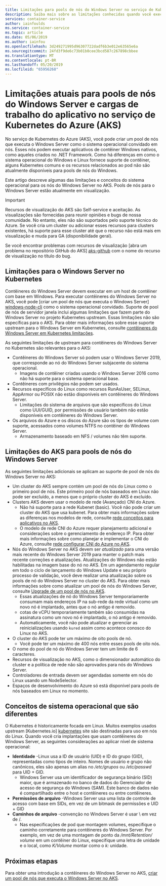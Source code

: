 ```yaml
---
title: Limitações para pools de nós do Windows Server no serviço de Kubernetes do Azure (AKS)
description: Saiba mais sobre as limitações conhecidas quando você executar cargas de trabalho de aplicativo e pools de nós do Windows Server no serviço de Kubernetes do Azure (AKS)
services: container-service
author: iainfoulds
ms.service: container-service
ms.topic: article
ms.date: 05/06/2019
ms.author: iainfou
ms.openlocfilehash: 3d249271995d96307722dadf6b3e012e63565e6a
ms.sourcegitcommit: 24fd3f9de6c73b01b0cee3bcd587c267898cbbee
ms.translationtype: MT
ms.contentlocale: pt-BR
ms.lasthandoff: 05/20/2019
ms.locfileid: "65956268"
---
```

# <a name="current-limitations-for-windows-server-node-pools-and-application-workloads-in-azure-kubernetes-service-aks"></a>Limitações atuais para pools de nós do Windows Server e cargas de trabalho do aplicativo no serviço de Kubernetes do Azure (AKS)

No serviço de Kubernetes do Azure (AKS), você pode criar um pool de nós que executa o Windows Server como o sistema operacional convidado em nós. Esses nós podem executar aplicativos de contêiner Windows nativos, como aqueles criados no .NET Framework. Como há diferenças em como o sistema operacional do Windows e Linux fornece suporte de contêiner, alguns Kubernetes comuns e os recursos relacionados ao pod não são atualmente disponíveis para pools de nós do Windows.

Este artigo descreve algumas das limitações e conceitos do sistema operacional para os nós do Windows Server no AKS. Pools de nós para o Windows Server estão atualmente em visualização.

> [!IMPORTANT]
> Recursos de visualização do AKS são Self-service e aceitação. As visualizações são fornecidas para reunir opiniões e bugs de nossa comunidade. No entanto, eles não são suportados pelo suporte técnico do Azure. Se você cria um cluster ou adicionar esses recursos para clusters existentes, há suporte para esse cluster até que o recurso não está mais em visualização e muda para GA (disponibilidade geral).
>
> Se você encontrar problemas com recursos de visualização [abra um problema no repositório GitHub do AKS] [ aks-github] com o nome do recurso de visualização no título do bug.

## <a name="limitations-for-windows-server-in-kubernetes"></a>Limitações para o Windows Server no Kubernetes

Contêineres do Windows Server devem executar em um host de contêiner com base em Windows. Para executar contêineres do Windows Server no AKS, você pode [criar um pool de nós que executa o Windows Server] [ windows-node-cli] como o sistema operacional convidado. Suporte de pool de nós de servidor janela inclui algumas limitações que fazem parte do Windows Server no projeto Kubernetes upstream. Essas limitações não são específicas para o AKS. Para obter mais informações sobre esse suporte upstream para o Windows Server em Kubernetes, consulte [contêineres do Windows Server em Kubernetes limitações][upstream-limitations].

As seguintes limitações de upstream para contêineres do Windows Server no Kubernetes são relevantes para o AKS:

- Contêineres do Windows Server só podem usar o Windows Server 2019, que corresponde ao nó do Windows Server subjacente do sistema operacional.
    - Imagens de contêiner criadas usando o Windows Server 2016 como não há suporte para o sistema operacional base.
- Contêineres com privilégios não podem ser usados.
- Recursos específicos do Linux como recursos RunAsUser, SELinux, AppArmor ou POSIX não estão disponíveis em contêineres do Windows Server.
    - Limitações do sistema de arquivos que são específicos do Linux como UUI/GUID, por permissões de usuário também não estão disponíveis em contêineres do Windows Server.
- Os arquivos do Azure e os discos do Azure são os tipos de volume com suporte, acessados como volumes NTFS no contêiner do Windows Server.
    - Armazenamento baseado em NFS / volumes não têm suporte.

## <a name="aks-limitations-for-windows-server-node-pools"></a>Limitações do AKS para pools de nós do Windows Server

As seguintes limitações adicionais se aplicam ao suporte de pool de nós do Windows Server no AKS:

- Um cluster do AKS sempre contém um pool de nós do Linux como o primeiro pool de nós. Este primeiro pool de nós baseados em Linux não pode ser excluído, a menos que o próprio cluster do AKS é excluído.
- Clusters AKS devem usar o modelo de rede (Avançado) CNI do Azure.
    - Não há suporte para a rede Kubenet (basic). Você não pode criar um cluster do AKS que usa kubenet. Para obter mais informações sobre as diferenças nos modelos de rede, consulte [rede conceitos para aplicativos no AKS][azure-network-models].
    - O modelo de rede CNI do Azure requer planejamento adicional e considerações sobre o gerenciamento de endereço IP. Para obter mais informações sobre como planejar e implementar o CNI do Azure, consulte [rede configurar CNI do Azure no AKS][configure-azure-cni].
- Nós do Windows Server no AKS devem ser *atualizado* para uma versão mais recente do Windows Server 2019 para manter o patch mais recente correções e atualizações. Atualizações do Windows não estão habilitadas na imagem base do nó no AKS. Em um agendamento regular em todo o ciclo de lançamento do Windows Update e seu próprio processo de validação, você deve realizar uma atualização sobre os pools de nó do Windows Server no cluster do AKS. Para obter mais informações sobre como atualizar um pool de nós do Windows Server, consulte [Upgrade de um pool de nós no AKS][nodepool-upgrade].
    - Essas atualizações de nó do Windows Server temporariamente consumam mais endereços IP na sub-rede da rede virtual como um novo nó é implantado, antes que o nó antigo é removido.
    - cotas de vCPU temporariamente também são consumidas na assinatura como um novo nó é implantado, o nó antigo é removido.
    - Automaticamente, você não pode atualizar e gerenciar as reinicializações usando `kured` assim como acontece conosco do Linux no AKS.
- O cluster do AKS pode ter um máximo de oito pools de nó.
    - Você pode ter um máximo de 400 nós entre esses pools de oito nós.
- O nome do pool de nó do Windows Server tem um limite de 6 caracteres.
- Recursos de visualização no AKS, como o dimensionador automático do cluster e a política de rede não são aprovados para nós do Windows Server.
- Controladores de entrada devem ser agendadas somente em nós do Linux usando um NodeSelector.
- Espaços de desenvolvimento do Azure só está disponível para pools de nós baseados em Linux no momento.

## <a name="os-concepts-that-are-different"></a>Conceitos de sistema operacional que são diferentes

O Kubernetes é historicamente focada em Linux. Muitos exemplos usados upstream [Kubernetes.io] [ kubernetes] site são destinadas para uso em nós do Linux. Quando você cria implantações que usam contêineres do Windows Server, as seguintes considerações ao aplicar nível de sistema operacional:

- **Identidade** -Linux usa a ID de usuário (UID) e ID do grupo (GID), representadas como tipos de inteiro. Nomes de usuário e grupo não canônicos, eles são apenas um alias no */etc/grupos* ou */etc/passwd* para UID + GID.
    - Windows Server usa um identificador de segurança binário (SID) maior, que é armazenado no banco de dados do Gerenciador de acesso de segurança do Windows (SAM). Este banco de dados não é compartilhado entre o host e contêineres ou entre contêineres.
- **Permissões de arquivo** -Windows Server usa uma lista de controle de acesso com base em SIDs, em vez de um bitmask de permissões e UID + GID
- **Caminhos de arquivo** -convenção no Windows Server é usar \ em vez de /.
    - Nas especificações de pod que montagem volumes, especifique o caminho corretamente para contêineres do Windows Server. Por exemplo, em vez de uma montagem de ponto da */mnt/Retention/ volume* em um contêiner do Linux, especifique uma letra de unidade e o local, como *K/Volume* montar como o *k:* unidade.

## <a name="next-steps"></a>Próximas etapas

Para obter uma introdução a contêineres do Windows Server no AKS, [criar um pool de nós que executa o Windows Server no AKS][windows-node-cli].

<!-- LINKS - external -->
[upstream-limitations]: https://kubernetes.io/docs/setup/windows/#limitations
[aks-github]: https://github.com/azure/aks/issues]
[kubernetes]: https://kubernetes.io

<!-- LINKS - internal -->
[azure-network-models]: concepts-network.md#azure-virtual-networks
[configure-azure-cni]: configure-azure-cni.md
[nodepool-upgrade]: use-multiple-node-pools.md#upgrade-a-node-pool
[windows-node-cli]: windows-container-cli.md
